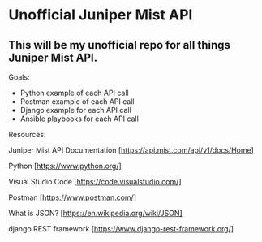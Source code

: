 # Unofficial Juniper Mist API #
## This will be my unofficial repo for all things Juniper Mist API. ##

Goals:
* Python example of each API call
* Postman example of each API call
* Django example for each API call
* Ansible playbooks for each API call

Resources:

Juniper Mist API Documentation
[https://api.mist.com/api/v1/docs/Home]

Python
[https://www.python.org/]

Visual Studio Code
[https://code.visualstudio.com/]

Postman
[https://www.postman.com/]

What is JSON?
[https://en.wikipedia.org/wiki/JSON]

django REST framework
[https://www.django-rest-framework.org/]
